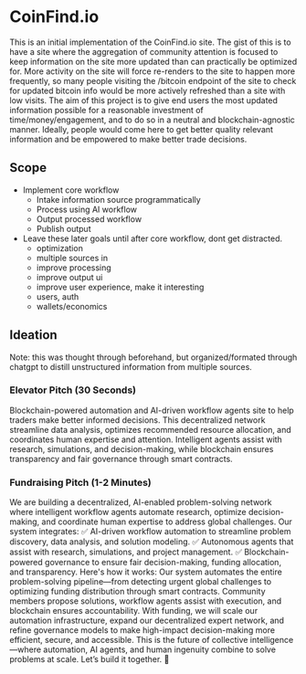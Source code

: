 # CoinFind.io
This is an initial implementation of the CoinFind.io site. The gist of this is to have a site where the aggregation of community attention is focused to keep information on the site more updated than can practically be optimized for. More activity on the site will force re-renders to the site to happen more frequently, so many people visiting the /bitcoin endpoint of the site to check for updated bitcoin info would be more actively refreshed than a site with low visits. The aim of this project is to give end users the most updated information possible for a reasonable investment of time/money/engagement, and to do so in a neutral and blockchain-agnostic manner. Ideally, people would come here to get better quality relevant information and be empowered to make better trade decisions. 

## Scope
- Implement core workflow
  - Intake information source programmatically
  - Process using AI workflow
  - Output processed workflow
  - Publish output
- Leave these later goals until after core workflow, dont get distracted.
  - optimization
  - multiple sources in
  - improve processing
  - improve output ui
  - improve user experience, make it interesting
  - users, auth
  - wallets/economics

## Ideation
Note: this was thought through beforehand, but organized/formated through chatgpt to distill unstructured information from multiple sources. 
### Elevator Pitch (30 Seconds)
Blockchain-powered automation and AI-driven workflow agents site to help traders make better informed decisions. This decentralized network streamline data analysis, optimizes recommended resource allocation, and coordinates human expertise and attention. Intelligent agents assist with research, simulations, and decision-making, while blockchain ensures transparency and fair governance through smart contracts. 

### Fundraising Pitch (1-2 Minutes)
We are building a decentralized, AI-enabled problem-solving network where intelligent workflow agents automate research, optimize decision-making, and coordinate human expertise to address global challenges. Our system integrates:
 ✅ AI-driven workflow automation to streamline problem discovery, data analysis, and solution modeling.
 ✅ Autonomous agents that assist with research, simulations, and project management.
 ✅ Blockchain-powered governance to ensure fair decision-making, funding allocation, and transparency.
Here's how it works: Our system automates the entire problem-solving pipeline—from detecting urgent global challenges to optimizing funding distribution through smart contracts. Community members propose solutions, workflow agents assist with execution, and blockchain ensures accountability.
With funding, we will scale our automation infrastructure, expand our decentralized expert network, and refine governance models to make high-impact decision-making more efficient, secure, and accessible. This is the future of collective intelligence—where automation, AI agents, and human ingenuity combine to solve problems at scale. Let’s build it together. 🚀


